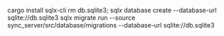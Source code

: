 
cargo install sqlx-cli
rm db.sqlite3; sqlx database create --database-url sqlite://db.sqlite3
sqlx migrate run --source sync_server/src/database/migrations --database-url sqlite://db.sqlite3
